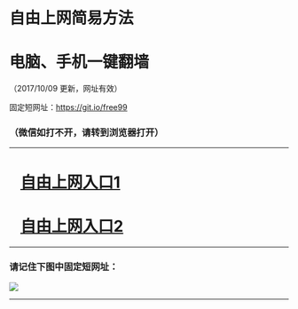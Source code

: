 ﻿# 自由上网简易方法

# 电脑、手机一键翻墙

（2017/10/09 更新，网址有效）

固定短网址：https://git.io/free99

### （微信如打不开，请转到浏览器打开）


***





# &nbsp;&nbsp; <a href="http://ft177052614.fwq-tz-1001.info/fwqtz01.html?t=10090013836 " target="_blank">自由上网入口1</a>
# &nbsp;&nbsp; <a href="http://ft294945663.fwq-tz-1002.info/fwqtz02.html?t=10090011744 " target="_blank">自由上网入口2</a>
***

### 请记住下图中固定短网址：

<img src="https://s3-us-west-2.amazonaws.com/fwq-1001/yjfq-20170905okok.png" /> 


***

